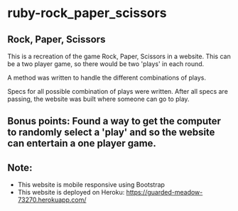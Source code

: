 # ruby-rock_paper_scissors

## Rock, Paper, Scissors
This is a recreation of the game Rock, Paper, Scissors in a website. This can be a two player game, so there would be two 'plays' in each round.

A method was written to handle the different combinations of plays.

Specs for all possible combination of plays were written. After all specs are passing, the website was built where someone can go to play.

## Bonus points: Found a way to get the computer to randomly select a 'play' and so the website can entertain a one player game.

## Note:

* This website is mobile responsive using Bootstrap
* This website is deployed on Heroku: https://guarded-meadow-73270.herokuapp.com/
